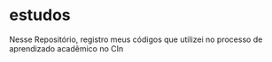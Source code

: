 # estudos
Nesse Repositório, registro meus códigos que utilizei no processo de aprendizado acadêmico no CIn

